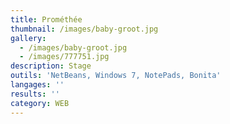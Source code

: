 ```yaml
---
title: Prométhée
thumbnail: /images/baby-groot.jpg
gallery:
  - /images/baby-groot.jpg
  - /images/777751.jpg
description: Stage
outils: 'NetBeans, Windows 7, NotePads, Bonita'
langages: ''
results: ''
category: WEB
---
```


